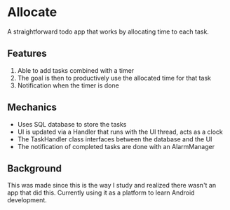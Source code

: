 # Allocate
A straightforward todo app that works by allocating time to each task.
## Features
1. Able to add tasks combined with a timer
2. The goal is then to productively use the allocated time for that task
3. Notification when the timer is done

## Mechanics
* Uses SQL database to store the tasks
* UI is updated via a Handler that runs with the UI thread, acts as a clock
* The TaskHandler class interfaces between the database and the UI
* The notification of completed tasks are done with an AlarmManager

## Background
This was made since this is the way I study and realized there wasn't an app that did this. Currently using it as a platform to learn Android development.

